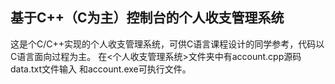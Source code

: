 ## 基于C++（C为主）控制台的个人收支管理系统
这是个C/C++实现的个人收支管理系统，可供C语言课程设计的同学参考，代码以C语言面向过程为主。
在<个人收支管理系统>文件夹中有account.cpp源码 data.txt文件输入 和account.exe可执行文件。
